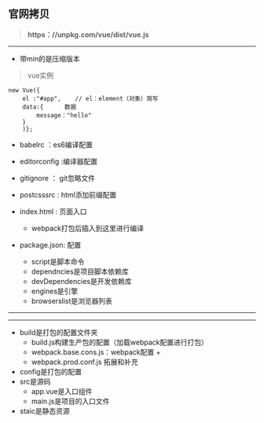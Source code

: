 ## 官网拷贝 
> **https：//unpkg.com/vue/dist/vue.js**
---
+ 带min的是压缩版本
> vue实例
```
new Vue({
    el :"#app",    // el：element（对象）简写
    data:{      数据
        message："hello"
    }
    )};
```
+ babelrc ：es6编译配置
+ editorconfig :编译器配置
+ gitignore ： git忽略文件
+ postcsssrc : html添加前缀配置
   
+ index.html : 页面入口
    + webpack打包后插入到这里进行编译
+ package.json: 配置
    + script是脚本命令
    + dependncies是项目脚本依赖库
    + devDependencies是开发依赖库
    + engines是引擎
    + browserslist是浏览器列表
---
 ---
 + build是打包的配置文件夹
    + build.js构建生产包的配置（加载webpack配置进行打包）
    + webpack.base.cons.js：webpack配置
        + 
    + webpack.prod.conf.js 拓展和补充
+   config是打包的配置
+   src是源码
    + app.vue是入口组件
    + main.js是项目的入口文件
+ staic是静态资源
